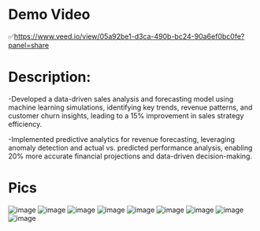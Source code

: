 # Demo Video

✅https://www.veed.io/view/05a92be1-d3ca-490b-bc24-90a6ef0bc0fe?panel=share

# Description:

-Developed a data-driven sales analysis and forecasting model using machine learning simulations, identifying key trends, revenue patterns, and customer churn insights, leading to a 15% improvement in sales strategy efficiency.

-Implemented predictive analytics for revenue forecasting, leveraging anomaly detection and actual vs. predicted performance analysis, enabling 20% more accurate financial projections and data-driven decision-making.

# Pics

![image](https://github.com/user-attachments/assets/6c09e59b-7d59-4cf7-9d97-84c4e27effdd)
![image](https://github.com/user-attachments/assets/21074bf7-cfb2-40ff-885b-f9db8042c0f4)
![image](https://github.com/user-attachments/assets/d0eb46b7-f0b0-4973-9bba-f6b456afbd05)
![image](https://github.com/user-attachments/assets/1986e672-295a-44a4-9d7c-1c097d9c5813)
![image](https://github.com/user-attachments/assets/4bdfab44-b55a-434d-b8ec-2e64d662ec66)
![image](https://github.com/user-attachments/assets/d311ed94-0faa-4c4f-8580-c5722c96b463)
![image](https://github.com/user-attachments/assets/5eb30018-389a-4af5-9226-54205082a156)
![image](https://github.com/user-attachments/assets/f38232b2-d12f-4a3f-b1b2-0d7dfa80f4be)
![image](https://github.com/user-attachments/assets/bfd094ec-33a1-44e8-a59e-8f7d7ae72fa1)

